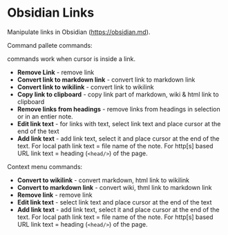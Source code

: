 # Obsidian Links

Manipulate links in Obsidian (https://obsidian.md).

Command pallete commands:

commands work when cursor is inside a link.

- **Remove Link** - remove link
- **Convert link to markdown link** - convert link to markdown link
- **Convert link to wikilink** - convert link to wikilink
- **Copy link to clipboard** - copy link part of markdown, wiki & html link to clipboard
- **Remove links from headings** - remove links from headings in selection or in an entier note.
- **Edit link text** - for links with text, select link text and place cursor at the end of the text
- **Add link text** - add link text, select it and place cursor at the end of the text. For local path link text = file name of the note. For http[s] based URL link text = heading (`<head/>`) of the page.
  

Context menu commands:
- **Convert to wikilink** - convert markdown, html link to wikilink
- **Convert to markdown link** - convert wiki, thml link to markdown link
- **Remove link** - remove link
- **Edit link text** - select link text and place cursor at the end of the text
- **Add link text** - add link text, select it and place cursor at the end of the text. For local path link text = file name of the note. For http[s] based URL link text = heading (`<head/>`) of the page.
